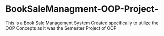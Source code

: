 # BookSaleManagment-OOP-Project-
This is a Book Sale Management System Created specifically to utilize the OOP Concepts as it was the Semester Project of OOP
